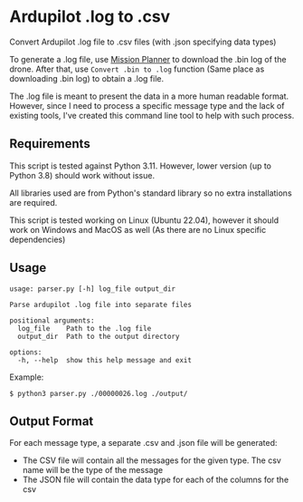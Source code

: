 # Ardupilot .log to .csv

Convert Ardupilot .log file to .csv files (with .json specifying data types)

To generate a .log file, use [Mission Planner](https://github.com/ArduPilot/MissionPlanner) to download the .bin log of the drone. After that, use `Convert .bin to .log` function (Same place as downloading .bin log) to obtain a .log file.

The .log file is meant to present the data in a more human readable format. However, since I need to process a specific message type and the lack of existing tools, I've created this command line tool to help with such process.

## Requirements

This script is tested against Python 3.11. However, lower version (up to Python 3.8) should work without issue.

All libraries used are from Python's standard library so no extra installations are required.

This script is tested working on Linux (Ubuntu 22.04), however it should work on Windows and MacOS as well (As there are no Linux specific dependencies)

## Usage

```
usage: parser.py [-h] log_file output_dir

Parse ardupilot .log file into separate files

positional arguments:
  log_file    Path to the .log file
  output_dir  Path to the output directory

options:
  -h, --help  show this help message and exit
```

Example:

`$ python3 parser.py ./00000026.log ./output/`
## Output Format

For each message type, a separate .csv and .json file will be generated: 
 - The CSV file will contain all the messages for the given type. The csv name will be the type of the message
 - The JSON file will contain the data type for each of the columns for the csv
